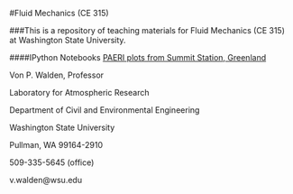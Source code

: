 #Fluid Mechanics (CE 315)

###This is a repository of teaching materials for Fluid Mechanics (CE 315) at Washington State University.

####IPython Notebooks
  [PAERI plots from Summit Station, Greenland](http://nbviewer.ipython.org/urls/raw/vonw/CE315---Fluid-Mechanics/blob/master/PAERI%20plots%20at%20Summit.ipynb)

<p>Von P. Walden, Professor</p>
<p>Laboratory for Atmospheric Research</p>
<p>Department of Civil and Environmental Engineering</p>
<p>Washington State University</p>
<p>Pullman, WA  99164-2910</p>
<p>509-335-5645 (office)</p>
<p>v.walden@wsu.edu</p>

